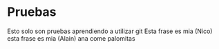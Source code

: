 # Pruebas
Esto solo son pruebas
aprendiendo a utilizar git
Esta frase es mia (Nico)
esta frase es mia (Alain)
ana come palomitas
